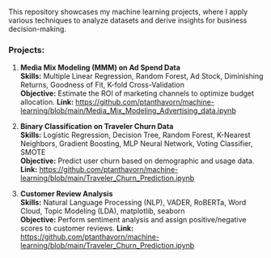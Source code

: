 This repository showcases my machine learning projects, where I apply various techniques to analyze datasets and derive insights for business decision-making.

### Projects:

1. **Media Mix Modeling (MMM) on Ad Spend Data**  
   **Skills:** Multiple Linear Regression, Random Forest, Ad Stock, Diminishing Returns, Goodness of Fit, K-fold Cross-Validation  
   **Objective:** Estimate the ROI of marketing channels to optimize budget allocation.
   **Link:** https://github.com/ptanthavorn/machine-learning/blob/main/Media_Mix_Modeling_Advertising_data.ipynb

3. **Binary Classification on Traveler Churn Data**  
   **Skills:** Logistic Regression, Decision Tree, Random Forest, K-Nearest Neighbors, Gradient Boosting, MLP Neural Network, Voting Classifier, SMOTE  
   **Objective:** Predict user churn based on demographic and usage data.
   **Link:** https://github.com/ptanthavorn/machine-learning/blob/main/Traveler_Churn_Prediction.ipynb

4. **Customer Review Analysis**  
   **Skills:** Natural Language Processing (NLP), VADER, RoBERTa, Word Cloud, Topic Modeling (LDA), matplotlib, seaborn  
   **Objective:** Perform sentiment analysis and assign positive/negative scores to customer reviews.
   **Link:** https://github.com/ptanthavorn/machine-learning/blob/main/Traveler_Churn_Prediction.ipynb 
